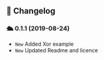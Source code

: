 ## :scroll: Changelog

### :passenger_ship: 0.1.1 (2019-08-24)
- `New` Added Xor example
- `New` Updated Readme and licence
